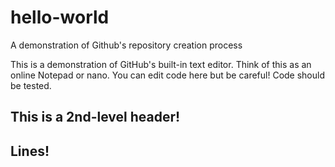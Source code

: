 # hello-world
A demonstration of Github's repository creation process

This is a demonstration of GitHub's built-in text editor. Think of this as an online Notepad or nano.
You can edit code here but be careful! Code should be tested.

## This is a 2nd-level header!
Lines!
-----
